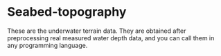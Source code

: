 # Seabed-topography
These are the underwater terrain data. They are obtained after preprocessing real measured water depth data, and you can call them in any programming language.
